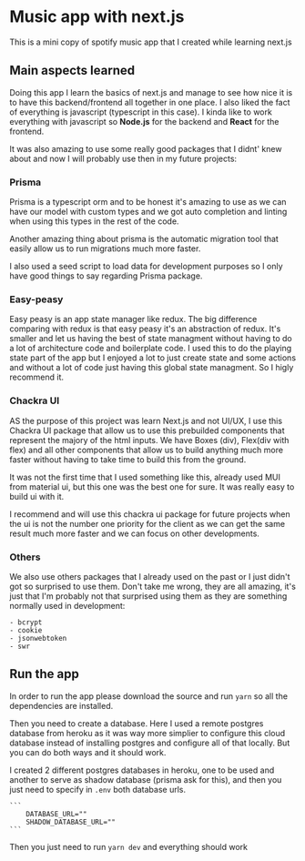 # Music app with next.js

This is a mini copy of spotify music app that I created while learning next.js

## Main aspects learned

Doing this app I learn the basics of next.js and manage to see how nice it is to have this backend/frontend all together in one place. I also liked the fact of everything is javascript (typescript in this case). I kinda like to work everything with javascript so **Node.js** for the backend and **React** for the frontend.

It was also amazing to use some really good packages that I didnt' knew about and now I will probably use then in my future projects:

### Prisma

Prisma is a typescript orm and to be honest it's amazing to use as we can have our model with custom types and we got auto completion and linting when using this types in the rest of the code.

Another amazing thing about prisma is the automatic migration tool that easily allow us to run migrations much more faster.

I also used a seed script to load data for development purposes so I only have good things to say regarding Prisma package.

### Easy-peasy

Easy peasy is an app state manager like redux. The big difference comparing with redux is that easy peasy it's an abstraction of redux. It's smaller and let us having the best of state managment without having to do a lot of architecture code and boilerplate code. I used this to do the playing state part of the app but I enjoyed a lot to just create state and some actions and without a lot of code just having this global state managment. So I higly recommend it.

### Chackra UI

AS the purpose of this project was learn Next.js and not UI/UX, I use this Chackra UI package that allow us to use this prebuilded components that represent the majory of the html inputs. We have Boxes (div), Flex(div with flex) and all other components that allow us to build anything much more faster without having to take time to build this from the ground.

It was not the first time that I used something like this, already used MUI from material ui, but this one was the best one for sure. It was really easy to build ui with it.

I recommend and will use this chackra ui package for future projects when the ui is not the number one priority for the client as we can get the same result much more faster and we can focus on other developments.

### Others

We also use others packages that I already used on the past or I just didn't got so surprised to use them. Don't take me wrong, they are all amazing, it's just that I'm probably not that surprised using them as they are something normally used in development:

    - bcrypt
    - cookie
    - jsonwebtoken
    - swr

## Run the app

In order to run the app please download the source and run `yarn` so all the dependencies are installed.

Then you need to create a database. Here I used a remote postgres database from heroku as it was way more simplier to configure this cloud database instead of installing postgres and configure all of that locally. But you can do both ways and it should work.

I created 2 different postgres databases in heroku, one to be used and another to serve as shadow database (prisma ask for this), and then you just need to specify in `.env` both database urls.

    ```
        DATABASE_URL=""
        SHADOW_DATABASE_URL=""
    ```

Then you just need to run `yarn dev` and everything should work
